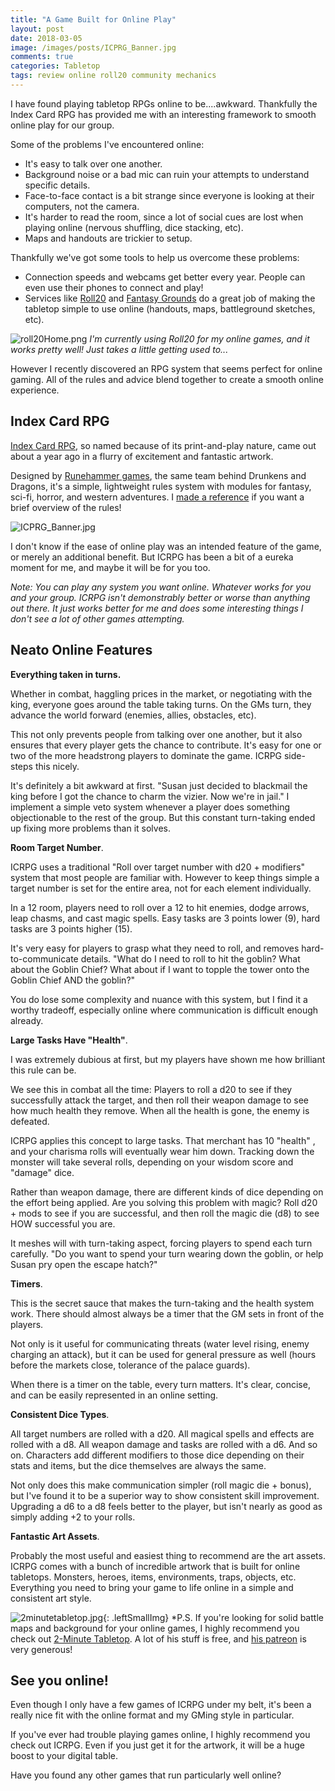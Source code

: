 ```yaml
---
title: "A Game Built for Online Play"
layout: post
date: 2018-03-05
image: /images/posts/ICPRG_Banner.jpg
comments: true
categories: Tabletop
tags: review online roll20 community mechanics
---
```

I have found playing tabletop RPGs online to be....awkward. Thankfully the Index Card RPG has provided me with an interesting framework to smooth online play for our group.

Some of the problems I've encountered online: 

* It's easy to talk over one another. 
* Background noise or a bad mic can ruin your attempts to understand specific details. 
* Face-to-face contact is a bit strange since everyone is looking at their computers, not the camera. 
* It's harder to read the room, since a lot of social cues are lost when playing online (nervous shuffling, dice stacking, etc). 
* Maps and handouts are trickier to setup.

Thankfully we've got some tools to help us overcome these problems:

* Connection speeds and webcams get better every year. People can even use their phones to connect and play!
* Services like [Roll20](https://roll20.net/) and [Fantasy Grounds](https://www.fantasygrounds.com/home/home.php) do a great job of making the tabletop simple to use online (handouts, maps, battleground sketches, etc). 

![roll20Home.png]({{site.url}}/images/posts/roll20Home.png)
*I'm currently using Roll20 for my online games, and it works pretty well! Just takes a little getting used to...*

However I recently discovered an RPG system that seems perfect for online gaming. All of the rules and advice blend together to create a smooth online experience.

## Index Card RPG

[Index Card RPG](http://www.drivethrurpg.com/product/212262/INDEX-CARD-RPG-Core-Set), so named because of its print-and-play nature, came out about a year ago in a flurry of excitement and fantastic artwork.

Designed by [Runehammer games](https://www.youtube.com/channel/UCCh5vto8JFstb9Sma9zV25g), the same team behind Drunkens and Dragons, it's a simple, lightweight rules system with modules for fantasy, sci-fi, horror, and western adventures. I [made a reference](/files/ICRPG_Reference.pdf) if you want a brief overview of the rules!

![ICPRG_Banner.jpg]({{site.url}}/images/posts/ICPRG_Banner.jpg)

I don't know if the ease of online play was an intended feature of the game, or merely an additional benefit. But ICRPG has been a bit of a eureka moment for me, and maybe it will be for you too.

*Note: You can play any system you want online. Whatever works for you and your group. ICRPG isn't demonstrably better or worse than anything out there. It just works better for me and does some interesting things I don't see a lot of other games attempting.*

## Neato Online Features

**Everything taken in turns.** 

Whether in combat, haggling prices in the market, or negotiating with the king, everyone goes around the table taking turns. On the GMs turn, they advance the world forward (enemies, allies, obstacles, etc). 

This not only prevents people from talking over one another, but it also ensures that every player gets the chance to contribute. It's easy for one or two of the more headstrong players to dominate the game. ICRPG side-steps this nicely.

It's definitely a bit awkward at first. "Susan just decided to blackmail the king before I got the chance to charm the vizier. Now we're in jail." I implement a simple veto system whenever a player does something objectionable to the rest of the group. But this constant turn-taking ended up fixing more problems than it solves.

**Room Target Number**. 

ICRPG uses a traditional "Roll over target number with d20 + modifiers" system that most people are familiar with. However to keep things simple a target number is set for the entire area, not for each element individually. 

In a 12 room, players need to roll over a 12 to hit enemies, dodge arrows, leap chasms, and cast magic spells. Easy tasks are 3 points lower (9), hard tasks are 3 points higher (15). 

It's very easy for players to grasp what they need to roll, and removes hard-to-communicate details. "What do I need to roll to hit the goblin? What about the Goblin Chief? What about if I want to topple the tower onto the Goblin Chief AND the goblin?"

You do lose some complexity and nuance with this system, but I find it a worthy tradeoff, especially online where communication is difficult enough already.

**Large Tasks Have "Health"**. 

I was extremely dubious at first, but my players have shown me how brilliant this rule can be.

We see this in combat all the time:  Players to roll a d20 to see if they successfully attack the target, and then roll their weapon damage to see how much health they remove. When all the health is gone, the enemy is defeated.

ICRPG applies this concept to large tasks. That merchant has 10 "health" , and your charisma rolls will eventually wear him down. Tracking down the monster will take several rolls, depending on your wisdom score and "damage" dice. 

Rather than weapon damage, there are different kinds of dice depending on the effort being applied. Are you solving this problem with magic? Roll d20 + mods to see if you are successful, and then roll the magic die (d8) to see HOW successful you are.

It meshes will with turn-taking aspect, forcing players to spend each turn carefully. "Do you want to spend your turn wearing down the goblin, or help Susan pry open the escape hatch?"

**Timers**. 

This is the secret sauce that makes the turn-taking and the health system work. There should almost always be a timer that the GM sets in front of the players.

Not only is it useful for communicating threats (water level rising, enemy charging an attack), but it can be used for general pressure as well (hours before the markets close, tolerance of the palace guards).

When there is a timer on the table, every turn matters. It's clear, concise, and can be easily represented in an online setting.

**Consistent Dice Types**. 

All target numbers are rolled with a d20. All magical spells and effects are rolled with a d8. All weapon damage and tasks are rolled with a d6. And so on. Characters add different modifiers to those dice depending on their stats and items, but the dice themselves are always the same.

Not only does this make communication simpler (roll magic die + bonus), but I've found it to be a superior way to show consistent skill improvement. Upgrading a d6 to a d8 feels better to the player, but isn't nearly as good as simply adding +2 to your rolls. 

**Fantastic Art Assets**. 

Probably the most useful and easiest thing to recommend are the art assets. ICRPG comes with a bunch of incredible artwork that is built for online tabletops. Monsters, heroes, items, environments, traps, objects, etc. Everything you need to bring your game to life online in a simple and consistent art style.

![2minutetabletop.jpg]({{site.url}}/images/posts/2minutetabletop.jpg){: .leftSmallImg}
*P.S. If you're looking for solid battle maps and background for your online games, I highly recommend you check out [2-Minute Tabletop](https://2minutetabletop.com/). A lot of his stuff is free, and [his patreon](https://www.patreon.com/2minutetabletop) is very generous!

## See you online!

Even though I only have a few games of ICRPG under my belt, it's been a really nice fit with the online format and my GMing style in particular. 

If you've ever had trouble playing games online, I highly recommend you check out ICRPG. Even if you just get it for the artwork, it will be a huge boost to your digital table.

Have you found any other games that run particularly well online?
